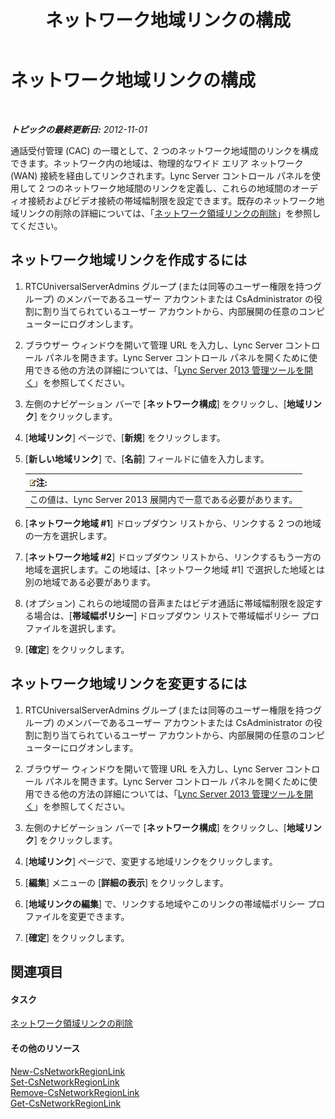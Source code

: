 ﻿---
title: ネットワーク地域リンクの構成
TOCTitle: ネットワーク地域リンクの構成
ms:assetid: 952bc93e-e6aa-4539-85c7-2b15f14eb382
ms:mtpsurl: https://technet.microsoft.com/ja-jp/library/Gg182551(v=OCS.15)
ms:contentKeyID: 48272895
ms.date: 05/19/2016
mtps_version: v=OCS.15
ms.translationtype: HT
---

# ネットワーク地域リンクの構成

 

_**トピックの最終更新日:** 2012-11-01_

通話受付管理 (CAC) の一環として、2 つのネットワーク地域間のリンクを構成できます。ネットワーク内の地域は、物理的なワイド エリア ネットワーク (WAN) 接続を経由してリンクされます。Lync Server コントロール パネルを使用して 2 つのネットワーク地域間のリンクを定義し、これらの地域間のオーディオ接続およびビデオ接続の帯域幅制限を設定できます。既存のネットワーク地域リンクの削除の詳細については、「[ネットワーク領域リンクの削除](lync-server-2013-deleting-network-region-links.md)」を参照してください。

## ネットワーク地域リンクを作成するには

1.  RTCUniversalServerAdmins グループ (または同等のユーザー権限を持つグループ) のメンバーであるユーザー アカウントまたは CsAdministrator の役割に割り当てられているユーザー アカウントから、内部展開の任意のコンピューターにログオンします。

2.  ブラウザー ウィンドウを開いて管理 URL を入力し、Lync Server コントロール パネルを開きます。Lync Server コントロール パネルを開くために使用できる他の方法の詳細については、「[Lync Server 2013 管理ツールを開く](lync-server-2013-open-lync-server-administrative-tools.md)」を参照してください。

3.  左側のナビゲーション バーで \[**ネットワーク構成**\] をクリックし、\[**地域リンク**\] をクリックします。

4.  \[**地域リンク**\] ページで、\[**新規**\] をクリックします。

5.  \[**新しい地域リンク**\] で、\[**名前**\] フィールドに値を入力します。
    
    <table>
    <thead>
    <tr class="header">
    <th><img src="images/Gg412781.note(OCS.15).gif" title="note" alt="note" />注:</th>
    </tr>
    </thead>
    <tbody>
    <tr class="odd">
    <td>この値は、Lync Server 2013 展開内で一意である必要があります。</td>
    </tr>
    </tbody>
    </table>


6.  \[**ネットワーク地域 \#1**\] ドロップダウン リストから、リンクする 2 つの地域の一方を選択します。

7.  \[**ネットワーク地域 \#2**\] ドロップダウン リストから、リンクするもう一方の地域を選択します。この地域は、\[ネットワーク地域 \#1\] で選択した地域とは別の地域である必要があります。

8.  (オプション) これらの地域間の音声またはビデオ通話に帯域幅制限を設定する場合は、\[**帯域幅ポリシー**\] ドロップダウン リストで帯域幅ポリシー プロファイルを選択します。

9.  \[**確定**\] をクリックします。

## ネットワーク地域リンクを変更するには

1.  RTCUniversalServerAdmins グループ (または同等のユーザー権限を持つグループ) のメンバーであるユーザー アカウントまたは CsAdministrator の役割に割り当てられているユーザー アカウントから、内部展開の任意のコンピューターにログオンします。

2.  ブラウザー ウィンドウを開いて管理 URL を入力し、Lync Server コントロール パネルを開きます。Lync Server コントロール パネルを開くために使用できる他の方法の詳細については、「[Lync Server 2013 管理ツールを開く](lync-server-2013-open-lync-server-administrative-tools.md)」を参照してください。

3.  左側のナビゲーション バーで \[**ネットワーク構成**\] をクリックし、\[**地域リンク**\] をクリックします。

4.  \[**地域リンク**\] ページで、変更する地域リンクをクリックします。

5.  \[**編集**\] メニューの \[**詳細の表示**\] をクリックします。

6.  \[**地域リンクの編集**\] で、リンクする地域やこのリンクの帯域幅ポリシー プロファイルを変更できます。

7.  \[**確定**\] をクリックします。

## 関連項目

#### タスク

[ネットワーク領域リンクの削除](lync-server-2013-deleting-network-region-links.md)  

#### その他のリソース

[New-CsNetworkRegionLink](https://docs.microsoft.com/en-us/powershell/module/skype/New-CsNetworkRegionLink)  
[Set-CsNetworkRegionLink](https://docs.microsoft.com/en-us/powershell/module/skype/Set-CsNetworkRegionLink)  
[Remove-CsNetworkRegionLink](https://docs.microsoft.com/en-us/powershell/module/skype/Remove-CsNetworkRegionLink)  
[Get-CsNetworkRegionLink](https://docs.microsoft.com/en-us/powershell/module/skype/Get-CsNetworkRegionLink)

